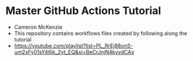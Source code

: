 # Master GitHub Actions Tutorial

- Cameron McKenzie
- This repository contains workflows files created by following along the tutorial
- https://youtube.com/playlist?list=PL_RrEj88onS-um2xFy01sY46ik_2yt_EQ&si=BeCrJnjN4kyvdCAx
